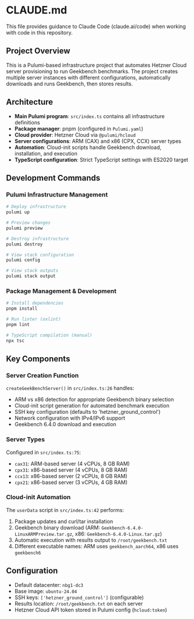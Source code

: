 # CLAUDE.md

This file provides guidance to Claude Code (claude.ai/code) when working with code in this repository.

## Project Overview

This is a Pulumi-based infrastructure project that automates Hetzner Cloud server provisioning to run Geekbench benchmarks. The project creates multiple server instances with different configurations, automatically downloads and runs Geekbench, then stores results.

## Architecture

- **Main Pulumi program**: `src/index.ts` contains all infrastructure definitions
- **Package manager**: pnpm (configured in `Pulumi.yaml`)
- **Cloud provider**: Hetzner Cloud via `@pulumi/hcloud`
- **Server configurations**: ARM (CAX) and x86 (CPX, CCX) server types
- **Automation**: Cloud-init scripts handle Geekbench download, installation, and execution
- **TypeScript configuration**: Strict TypeScript settings with ES2020 target

## Development Commands

### Pulumi Infrastructure Management
```bash
# Deploy infrastructure
pulumi up

# Preview changes
pulumi preview

# Destroy infrastructure
pulumi destroy

# View stack configuration
pulumi config

# View stack outputs
pulumi stack output
```

### Package Management & Development
```bash
# Install dependencies
pnpm install

# Run linter (oxlint)
pnpm lint

# TypeScript compilation (manual)
npx tsc
```

## Key Components

### Server Creation Function
`createGeekBenchServer()` in `src/index.ts:26` handles:
- ARM vs x86 detection for appropriate Geekbench binary selection
- Cloud-init script generation for automated benchmark execution
- SSH key configuration (defaults to 'hetzner_ground_control')
- Network configuration with IPv4/IPv6 support
- Geekbench 6.4.0 download and execution

### Server Types
Configured in `src/index.ts:75`:
- `cax31`: ARM-based server (4 vCPUs, 8 GB RAM)
- `cpx31`: x86-based server (4 vCPUs, 8 GB RAM)
- `ccx13`: x86-based server (2 vCPUs, 8 GB RAM)
- `cpx21`: x86-based server (3 vCPUs, 4 GB RAM)

### Cloud-init Automation
The `userData` script in `src/index.ts:42` performs:
1. Package updates and curl/tar installation
2. Geekbench binary download (ARM: `Geekbench-6.4.0-LinuxARMPreview.tar.gz`, x86: `Geekbench-6.4.0-Linux.tar.gz`)
3. Automatic execution with results output to `/root/geekbench.txt`
4. Different executable names: ARM uses `geekbench_aarch64`, x86 uses `geekbench6`

## Configuration

- Default datacenter: `nbg1-dc3`
- Base image: `ubuntu-24.04`
- SSH keys: `['hetzner_ground_control']` (configurable)
- Results location: `/root/geekbench.txt` on each server
- Hetzner Cloud API token stored in Pulumi config (`hcloud:token`)